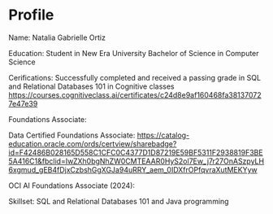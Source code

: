 # Profile
Name: Natalia Gabrielle Ortiz

Education:
Student in New Era University
Bachelor of Science in Computer Science

Cerifications:
Successfully completed and received a passing grade in
SQL and Relational Databases 101 in Cognitive classes
https://courses.cognitiveclass.ai/certificates/c24d8e9af160468fa381370727e47e39

Foundations Associate:


Data Certified Foundations Associate:
https://catalog-education.oracle.com/ords/certview/sharebadge?id=F42486B028165D558C1CFC0C4377D1D87219E59BF5311F2938819F3BE5A416C1&fbclid=IwZXh0bgNhZW0CMTEAAR0HyS2ol7Ew_j7r27OnASzpyLH6xgmud_gEB4fDjxCzbshGgXGJa94uRRY_aem_0IDXfrOPfqvraXutMEKYyw


OCI AI Foundations Associate (2024):


Skillset:
SQL and Relational Databases 101
and Java programming

